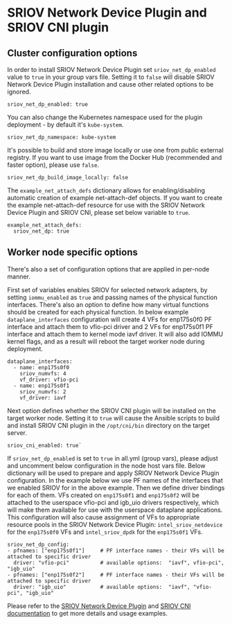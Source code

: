 # SRIOV Network Device Plugin and SRIOV CNI plugin

## Cluster configuration options

In order to install SRIOV Network Device Plugin set `sriov_net_dp_enabled` value to `true` in your group vars file. Setting it to `false` will disable SRIOV Network Device Plugin installation and cause other related options to be ignored.
```
sriov_net_dp_enabled: true
```

You can also change the Kubernetes namespace used for the plugin deployment - by default it's `kube-system`.
```
sriov_net_dp_namespace: kube-system
```

It's possible to build and store image locally or use one from public external registry. If you want to use image from the Docker Hub (recommended and faster option), please use `false`.
```
sriov_net_dp_build_image_locally: false
```

The `example_net_attach_defs` dictionary allows for enabling/disabling automatic creation of example net-attach-def objects. If you want to create the example net-attach-def resource for use with the SRIOV Network Device Plugin and SRIOV CNI, please set below variable to `true`.
```
example_net_attach_defs:
  sriov_net_dp: true
```

## Worker node specific options

There's also a set of configuration options that are applied in per-node manner.

First set of variables enables SRIOV for selected network adapters, by setting `iommu_enabled` as `true` and passing names of the physical function interfaces. There's also an option to define how many virtual functions should be created for each physical function. In below example `dataplane_interfaces` configuration will create 4 VFs for enp175s0f0 PF interface and attach them to vfio-pci driver and 2 VFs for enp175s0f1 PF interface and attach them to kernel mode iavf driver. It will also add IOMMU kernel flags, and as a result will reboot the target worker node during deployment.
```
dataplane_interfaces:
  - name: enp175s0f0
    sriov_numvfs: 4
    vf_driver: vfio-pci
  - name: enp175s0f1
    sriov_numvfs: 2
    vf_driver: iavf
```

Next option defines whether the SRIOV CNI plugin will be installed on the target worker node. Setting it to `true` will cause the Ansible scripts to build and install SRIOV CNI plugin in the `/opt/cni/bin` directory on the target server.
```
sriov_cni_enabled: true`
```

If `sriov_net_dp_enabled` is set to `true` in all.yml (group vars), please adjust and uncomment below configuration in the node host vars file. Below dictionary will be used to prepare and apply SRIOV Network Device Plugin configuration.
In the example below we use PF names of the interfaces that we enabled SRIOV for in the above example. Then we define driver bindings for each of them. VFs created on `enp175s0f1` and `enp175s0f2` will be attached to the userspace vfio-pci and igb_uio drivers respectively, which will make them available for use with the userspace dataplane applications. This configuration will also cause assignment of VFs to appropriate resource pools in the SRIOV Network Device Plugin: `intel_sriov_netdevice` for the `enp175s0f0` VFs and `intel_sriov_dpdk` for the `enp175s0f1` VFs.
```
sriov_net_dp_config:
- pfnames: ["enp175s0f1"]     # PF interface names - their VFs will be attached to specific driver
  driver: "vfio-pci"          # available options:  "iavf", vfio-pci", "igb_uio"
- pfnames: ["enp175s0f2"]     # PF interface names - their VFs will be attached to specific driver
  driver: "igb_uio"           # available options:  "iavf", "vfio-pci", "igb_uio"
```

Please refer to the [SRIOV Network Device Plugin](https://github.com/intel/sriov-network-device-plugin) and [SRIOV CNI documentation](https://github.com/intel/sriov-cni) to get more details and usage examples.
